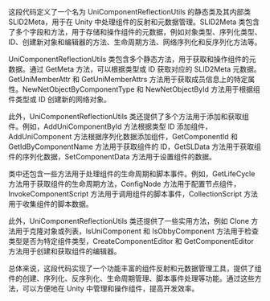 
这段代码定义了一个名为 UniComponentReflectionUtils 的静态类及其内部类 SLID2Meta，用于在 Unity 中处理组件的反射和元数据管理。SLID2Meta 类包含了多个字段和方法，用于存储和操作组件的元数据，例如对象类型、序列化类型、ID、创建新对象和编辑器的方法、生命周期方法、网络序列化和反序列化方法等。

UniComponentReflectionUtils 类包含多个静态方法，用于获取和操作组件的元数据。通过 GetMeta 方法，可以根据类型或 ID 获取对应的 SLID2Meta 元数据。GetUniMemberAttr 和 GetUniMemberAttrs 方法用于获取成员信息上的特定属性。NewNetObjectByComponentType 和 NewNetObjectById 方法用于根据组件类型或 ID 创建新的网络对象。

此外，UniComponentReflectionUtils 类还提供了多个方法用于添加和获取组件。例如，AddUniComponentById 方法根据类型 ID 添加组件，AddUniComponent 方法根据序列化数据添加组件，GetComponentId 和 GetIdByComponentName 方法用于获取组件的 ID，GetSLData 方法用于获取组件的序列化数据，SetComponentData 方法用于设置组件的数据。

类中还包含一些方法用于处理组件的生命周期和脚本事件。例如，GetLifeCycle 方法用于获取组件的生命周期方法，ConfigNode 方法用于配置节点组件，InvokeComponentScript 方法用于调用组件的脚本事件，CollectionScript 方法用于收集组件的脚本数据。

此外，UniComponentReflectionUtils 类还提供了一些实用方法，例如 Clone 方法用于克隆对象或列表，IsUniComponent 和 IsObbyComponent 方法用于检查类型是否为特定组件类型，CreateComponentEditor 和 GetComponentEditor 方法用于创建和获取组件的编辑器。

总体来说，这段代码实现了一个功能丰富的组件反射和元数据管理工具，提供了组件的创建、序列化、反序列化、生命周期管理、脚本事件处理等功能。通过这些方法，可以方便地在 Unity 中管理和操作组件，提高开发效率。